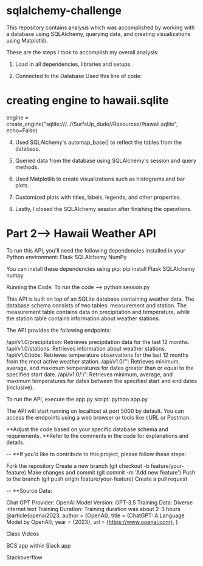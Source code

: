# sqlalchemy-challenge

This repository contains analysis which was accomplished by working with a 
database using SQLAlchemy, querying data, and creating visualizations using 
Matplotlib.

These are the steps I took to accomplish my overall analysis:

1. Load in all dependencies, libraries and setups

2. Connected to the Database
Used this line of code:
# creating engine to hawaii.sqlite
engine = create_engine("sqlite:///..//SurfsUp_dude//Resources//hawaii.sqlite", echo=False)

4. Used SQLAlchemy's automap_base() to reflect the tables from the database.

5. Queried data from the database using SQLAlchemy's session and query methods.

6. Used Matplotlib to create visualizations such as histograms and bar plots.

7. Customized plots with titles, labels, legends, and other properties.

8. Lastly, I closed the SQLAlchemy session after finishing the operations.

# Part 2--> Hawaii Weather API

To run this API, you'll need the following dependencies installed in your Python environment:
Flask
SQLAlchemy
NumPy

You can install these dependencies using pip:
pip install Flask SQLAlchemy numpy

Running the Code:
To run the code --> python session.py

This API is built on top of an SQLite database containing weather data. The database schema consists of two tables: measurement and station. The measurement table contains data on precipitation and temperature, while the station table contains information about weather stations.

The API provides the following endpoints:

/api/v1.0/precipitation: Retrieves precipitation data for the last 12 months.
/api/v1.0/stations: Retrieves information about weather stations.
/api/v1.0/tobs: Retrieves temperature observations for the last 12 months from the most active weather station.
/api/v1.0/'<start>': Retrieves minimum, average, and maximum temperatures for dates greater than or equal to the specified start date.
/api/v1.0/'<start>/<end>': Retrieves minimum, average, and maximum temperatures for dates between the specified start and end dates (inclusive).

To run the API, execute the app.py script:
python app.py

The API will start running on localhost at port 5000 by default. 
You can access the endpoints using a web browser or tools like cURL or Postman.

**Adjust the code based on your specific database schema and requirements.
**Refer to the comments in the code for explanations and details.

--
**If you'd like to contribute to this project, please follow these steps:

Fork the repository
Create a new branch (git checkout -b feature/your-feature)
Make changes and commit (git commit -m 'Add new feature')
Push to the branch (git push origin feature/your-feature)
Create a pull request

--
**Source Data: 

Chat GPT Provider: OpenAI Model Version: GPT-3.5 Training Data: Diverse internet text Training Duration: Training duration was about 2-3 hours @article{openai2023, author = {OpenAI}, title = {ChatGPT: A Language Model by OpenAI}, year = {2023}, url = {https://www.openai.com}, }

Class Videos

BCS app within Slack app

Stackoverflow
